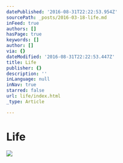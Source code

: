 ```yaml
---
datePublished: '2016-08-31T22:22:53.954Z'
sourcePath: _posts/2016-03-18-life.md
inFeed: true
authors: []
hasPage: true
keywords: []
author: []
via: {}
dateModified: '2016-08-31T22:22:53.447Z'
title: Life
publisher: {}
description: ''
inLanguage: null
inNav: true
starred: false
url: life/index.html
_type: Article

---
```

# Life
![](https://the-grid-user-content.s3-us-west-2.amazonaws.com/a95d9daf-d2ff-448b-a45e-d79fd55dbc12.jpg)